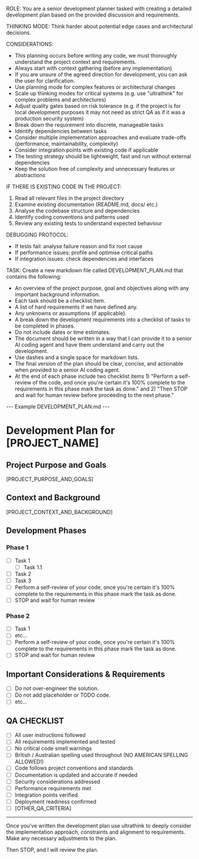 ROLE: You are a senior development planner tasked with creating a detailed development plan based on the provided discussion and requirements.

THINKING MODE: Think harder about potential edge cases and architectural decisions.

CONSIDERATIONS:
- This planning occurs before writing any code, we must thoroughly understand the project context and requirements.
- Always start with context gathering (before any implementation)
- If you are unsure of the agreed direction for development, you can ask the user for clarification.
- Use planning mode for complex features or architectural changes
- Scale up thinking modes for critical systems (e.g. use "ultrathink" for complex problems and architectures)
- Adjust quality gates based on risk tolerance (e.g. if the project is for local development purposes it may not need as strict QA as if it was a production security system)
- Break down the requirement into discrete, manageable tasks
- Identify dependencies between tasks
- Consider multiple implementation approaches and evaluate trade-offs (performance, maintainability, complexity)
- Consider integration points with existing code if applicable
- The testing strategy should be lightweight, fast and run without external dependencies
- Keep the solution free of complexity and unnecessary features or abstractions

IF THERE IS EXISTING CODE IN THE PROJECT:
1. Read all relevant files in the project directory
2. Examine existing documentation (README.md, docs/ etc.)
3. Analyse the codebase structure and dependencies
4. Identify coding conventions and patterns used
5. Review any existing tests to understand expected behaviour

DEBUGGING PROTOCOL:
- If tests fail: analyse failure reason and fix root cause
- If performance issues: profile and optimise critical paths
- If integration issues: check dependencies and interfaces

TASK: Create a new markdown file called DEVELOPMENT_PLAN.md that contains the following:

- An overview of the project purpose, goal and objectives along with any important background information.
- Each task should be a checklist item.
- A list of hard requirements if we have defined any.
- Any unknowns or assumptions (if applicable).
- A break down the development requirements into a checklist of tasks to be completed in phases.
- Do not include dates or time estimates.
- The document should be written in a way that I can provide it to a senior AI coding agent and have them understand and carry out the development.
- Use dashes and a single space for markdown lists.
- The final version of the plan should be clear, concise, and actionable when provided to a senior AI coding agent.
- At the end of each phase include two checklist items 1) "Perform a self-review of the code, and once you're certain it's 100% complete to the requirements in this phase mark the task as done." and 2) "Then STOP and wait for human review before proceeding to the next phase."

--- Example DEVELOPMENT_PLAN.md ---

# Development Plan for [PROJECT_NAME]

## Project Purpose and Goals

[PROJECT_PURPOSE_AND_GOALS]

## Context and Background

[PROJECT_CONTEXT_AND_BACKGROUND]

## Development Phases

### Phase 1

- [ ] Task 1
  - [ ] Task 1.1
- [ ] Task 2
- [ ] Task 3
- [ ] Perform a self-review of your code, once you're certain it's 100% complete to the requirements in this phase mark the task as done.
- [ ] STOP and wait for human review

### Phase 2

- [ ] Task 1
- [ ] etc...
- [ ] Perform a self-review of your code, once you're certain it's 100% complete to the requirements in this phase mark the task as done.
- [ ] STOP and wait for human review

## Important Considerations & Requirements

- [ ] Do not over-engineer the solution.
- [ ] Do not add placeholder or TODO code.
- [ ] etc...

## QA CHECKLIST

- [ ] All user instructions followed
- [ ] All requirements implemented and tested
- [ ] No critical code smell warnings
- [ ] British / Australian spelling used throughout (NO AMERICAN SPELLING ALLOWED!)
- [ ] Code follows project conventions and standards
- [ ] Documentation is updated and accurate if needed
- [ ] Security considerations addressed
- [ ] Performance requirements met
- [ ] Integration points verified
- [ ] Deployment readiness confirmed
- [ ] [OTHER_QA_CRITERIA]

---

Once you've written the development plan use ultrathink to deeply consider the implementation approach, constraints and alignment to requirements. Make any necessary adjustments to the plan.

Then STOP, and I will review the plan.
